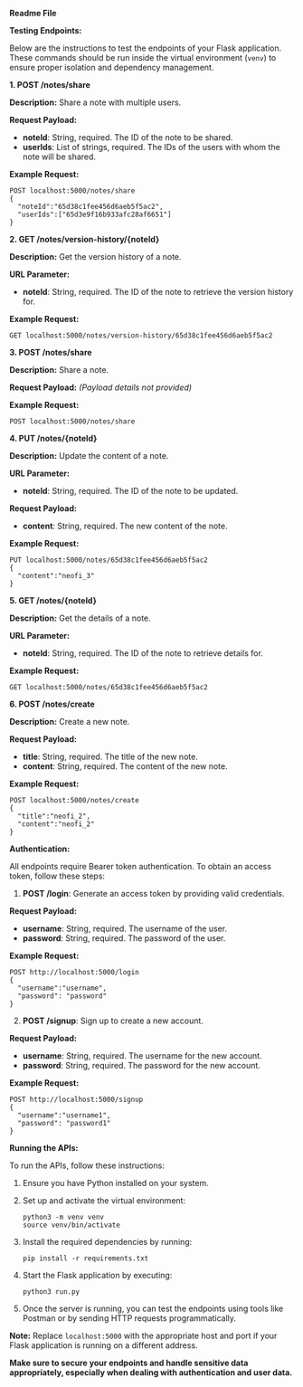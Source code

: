 **Readme File**

**Testing Endpoints:**

Below are the instructions to test the endpoints of your Flask application. These commands should be run inside the virtual environment (`venv`) to ensure proper isolation and dependency management.

**1. POST /notes/share**

**Description:** Share a note with multiple users.

**Request Payload:**
- **noteId**: String, required. The ID of the note to be shared.
- **userIds**: List of strings, required. The IDs of the users with whom the note will be shared.

**Example Request:**
```
POST localhost:5000/notes/share
{
  "noteId":"65d38c1fee456d6aeb5f5ac2",
  "userIds":["65d3e9f16b933afc28af6651"]
}
```

**2. GET /notes/version-history/{noteId}**

**Description:** Get the version history of a note.

**URL Parameter:**
- **noteId**: String, required. The ID of the note to retrieve the version history for.

**Example Request:**
```
GET localhost:5000/notes/version-history/65d38c1fee456d6aeb5f5ac2
```

**3. POST /notes/share**

**Description:** Share a note.

**Request Payload:** _(Payload details not provided)_

**Example Request:**
```
POST localhost:5000/notes/share
```

**4. PUT /notes/{noteId}**

**Description:** Update the content of a note.

**URL Parameter:**
- **noteId**: String, required. The ID of the note to be updated.

**Request Payload:**
- **content**: String, required. The new content of the note.

**Example Request:**
```
PUT localhost:5000/notes/65d38c1fee456d6aeb5f5ac2
{
  "content":"neofi_3"
}
```

**5. GET /notes/{noteId}**

**Description:** Get the details of a note.

**URL Parameter:**
- **noteId**: String, required. The ID of the note to retrieve details for.

**Example Request:**
```
GET localhost:5000/notes/65d38c1fee456d6aeb5f5ac2
```

**6. POST /notes/create**

**Description:** Create a new note.

**Request Payload:**
- **title**: String, required. The title of the new note.
- **content**: String, required. The content of the new note.

**Example Request:**
```
POST localhost:5000/notes/create
{
  "title":"neofi_2",
  "content":"neofi_2"
}
```

**Authentication:**

All endpoints require Bearer token authentication. To obtain an access token, follow these steps:

1. **POST /login**: Generate an access token by providing valid credentials.

**Request Payload:**
- **username**: String, required. The username of the user.
- **password**: String, required. The password of the user.

**Example Request:**
```
POST http://localhost:5000/login
{
  "username":"username",
  "password": "password"
}
```

2. **POST /signup**: Sign up to create a new account.

**Request Payload:**
- **username**: String, required. The username for the new account.
- **password**: String, required. The password for the new account.

**Example Request:**
```
POST http://localhost:5000/signup
{
  "username":"username1",
  "password": "password1"
}
```

**Running the APIs:**

To run the APIs, follow these instructions:

1. Ensure you have Python installed on your system.

2. Set up and activate the virtual environment:
   ```
   python3 -m venv venv
   source venv/bin/activate
   ```

3. Install the required dependencies by running:
   ```
   pip install -r requirements.txt
   ```

4. Start the Flask application by executing:
   ```
   python3 run.py
   ```

5. Once the server is running, you can test the endpoints using tools like Postman or by sending HTTP requests programmatically.

**Note:** Replace `localhost:5000` with the appropriate host and port if your Flask application is running on a different address.

**Make sure to secure your endpoints and handle sensitive data appropriately, especially when dealing with authentication and user data.**

